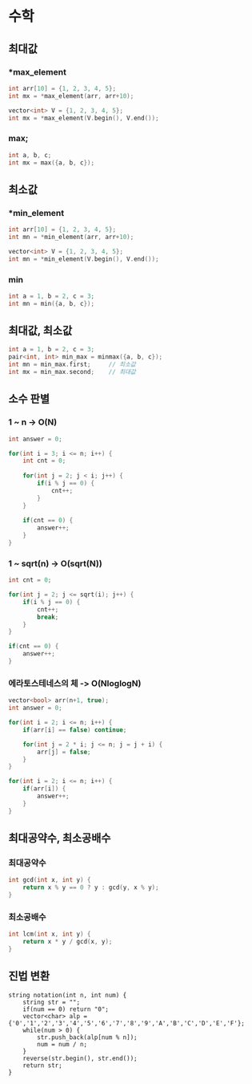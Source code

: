 # 수학

## 최대값
### *max_element
```cpp
int arr[10] = {1, 2, 3, 4, 5};
int mx = *max_element(arr, arr+10);
```
```cpp
vector<int> V = {1, 2, 3, 4, 5};
int mx = *max_element(V.begin(), V.end());
```

### max;
```cpp
int a, b, c;
int mx = max({a, b, c});
```

## 최소값
### *min_element
```cpp
int arr[10] = {1, 2, 3, 4, 5};
int mn = *min_element(arr, arr+10);
```
```cpp
vector<int> V = {1, 2, 3, 4, 5};
int mn = *min_element(V.begin(), V.end());
```

### min
```cpp
int a = 1, b = 2, c = 3;
int mn = min({a, b, c});
```

## 최대값, 최소값
```cpp
int a = 1, b = 2, c = 3;
pair<int, int> min_max = minmax({a, b, c});
int mn = min_max.first;     // 최소값
int mx = min_max.second;    // 최대값
```

## 소수 판별
### 1 ~ n -> O(N)
```c++
int answer = 0;

for(int i = 3; i <= n; i++) {
    int cnt = 0;
    
    for(int j = 2; j < i; j++) {
        if(i % j == 0) {
            cnt++;
        }
    }
    
    if(cnt == 0) {
        answer++;
    }
}
```

### 1 ~ sqrt(n) -> O(sqrt(N))
```c++
int cnt = 0;

for(int j = 2; j <= sqrt(i); j++) {
    if(i % j == 0) {
        cnt++;
        break;
    }
}

if(cnt == 0) {
    answer++;
}
```

### 에라토스테네스의 체 -> O(NloglogN)
```c++
vector<bool> arr(n+1, true);
int answer = 0;

for(int i = 2; i <= n; i++) {
    if(arr[i] == false) continue;

    for(int j = 2 * i; j <= n; j = j + i) {
        arr[j] = false;
    }
}

for(int i = 2; i <= n; i++) {
    if(arr[i]) {
        answer++;
    }
}
```

## 최대공약수, 최소공배수

### 최대공약수
```c++
int gcd(int x, int y) {
    return x % y == 0 ? y : gcd(y, x % y); 
}
```

### 최소공배수
```c++
int lcm(int x, int y) {
    return x * y / gcd(x, y); 
}
```

## 진법 변환
```
string notation(int n, int num) {
    string str = "";
    if(num == 0) return "0";
    vector<char> alp = {'0','1','2','3','4','5','6','7','8','9','A','B','C','D','E','F'};
    while(num > 0) {
        str.push_back(alp[num % n]);
        num = num / n;
    }
    reverse(str.begin(), str.end());
    return str;
}
```